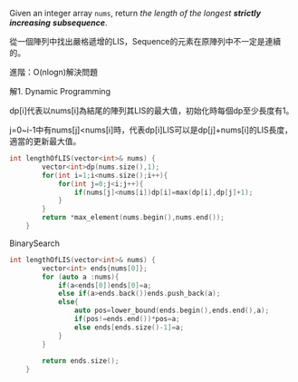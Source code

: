 Given an integer array `nums`, return _the length of the longest **strictly increasing**_ _**subsequence**_.

從一個陣列中找出嚴格遞增的LIS，Sequence的元素在原陣列中不一定是連續的。

進階：O(nlogn)解決問題


解1. Dynamic Programming

dp[i]代表以nums[i]為結尾的陣列其LIS的最大值，初始化時每個dp至少長度有1。

j=0~i-1中有nums[j]<nums[i]時，代表dp[i]LIS可以是dp[j]+nums[i]的LIS長度，適當的更新最大值。

```cpp
int lengthOfLIS(vector<int>& nums) {
		vector<int>dp(nums.size(),1);
		for(int i=1;i<nums.size();i++){
			for(int j=0;j<i;j++){
				if(nums[j]<nums[i])dp[i]=max(dp[i],dp[j]+1);
			}
		}   
        return *max_element(nums.begin(),nums.end());
    }

```

BinarySearch

```cpp
int lengthOfLIS(vector<int>& nums) {
        vector<int> ends{nums[0]};
        for (auto a :nums){
            if(a<ends[0])ends[0]=a;
            else if(a>ends.back())ends.push_back(a);
            else{
                auto pos=lower_bound(ends.begin(),ends.end(),a);    
                if(pos!=ends.end())*pos=a;
                else ends[ends.size()-1]=a;
            }
        }
        
        return ends.size();
    }
```